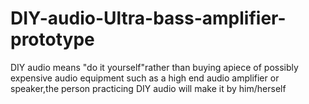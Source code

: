 # DIY-audio-Ultra-bass-amplifier-prototype
DIY audio means "do it yourself"rather than buying apiece of possibly expensive audio equipment such as a high end audio amplifier or speaker,the person practicing DIY audio will make it by him/herself 
